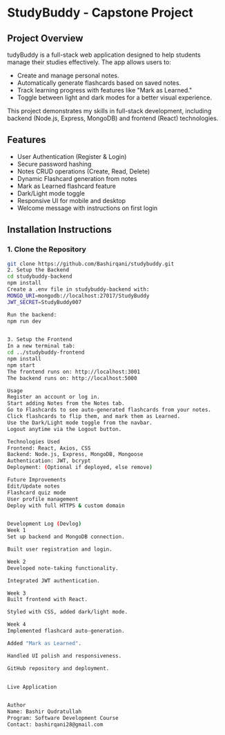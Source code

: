 # StudyBuddy - Capstone Project

##  Project Overview
tudyBuddy is a full-stack web application designed to help students manage their studies effectively. The app allows users to:
- Create and manage personal notes.
- Automatically generate flashcards based on saved notes.
- Track learning progress with features like "Mark as Learned."
- Toggle between light and dark modes for a better visual experience.

This project demonstrates my skills in full-stack development, including backend (Node.js, Express, MongoDB) and frontend (React) technologies.



##  Features
- User Authentication (Register & Login)
- Secure password hashing
- Notes CRUD operations (Create, Read, Delete)
- Dynamic Flashcard generation from notes
- Mark as Learned flashcard feature
- Dark/Light mode toggle
- Responsive UI for mobile and desktop
- Welcome message with instructions on first login



## Installation Instructions
### 1. Clone the Repository
```bash
git clone https://github.com/Bashirqani/studybuddy.git
2. Setup the Backend
cd studybuddy-backend
npm install
Create a .env file in studybuddy-backend with:
MONGO_URI=mongodb://localhost:27017/StudyBuddy
JWT_SECRET=StudyBuddy007

Run the backend:
npm run dev


3. Setup the Frontend
In a new terminal tab:
cd ../studybuddy-frontend
npm install
npm start
The frontend runs on: http://localhost:3001
The backend runs on: http://localhost:5000

Usage
Register an account or log in.
Start adding Notes from the Notes tab.
Go to Flashcards to see auto-generated flashcards from your notes.
Click flashcards to flip them, and mark them as Learned.
Use the Dark/Light mode toggle from the navbar.
Logout anytime via the Logout button.

Technologies Used
Frontend: React, Axios, CSS
Backend: Node.js, Express, MongoDB, Mongoose
Authentication: JWT, bcrypt
Deployment: (Optional if deployed, else remove)

Future Improvements
Edit/Update notes
Flashcard quiz mode
User profile management
Deploy with full HTTPS & custom domain


Development Log (Devlog)
Week 1
Set up backend and MongoDB connection.

Built user registration and login.

Week 2
Developed note-taking functionality.

Integrated JWT authentication.

Week 3
Built frontend with React.

Styled with CSS, added dark/light mode.

Week 4
Implemented flashcard auto-generation.

Added "Mark as Learned".

Handled UI polish and responsiveness.

GitHub repository and deployment.


Live Application


Author
Name: Bashir Qudratullah
Program: Software Development Course
Contact: bashirqani28@gmail.com






